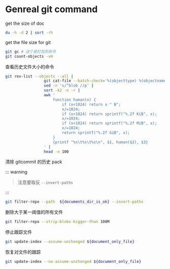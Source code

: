 # Genreal git command

get the size of doc

```bash
du -h -d 2 | sort -rh
```

get the file size for git

```bash
git gc # 这个是打包的命令
git count-objects -vH
```

查看历史文件大小的命令

```bash
git rev-list --objects --all |
                 git cat-file --batch-check='%(objecttype) %(objectname) %(objectsize) %(rest)' |
                 sed -n 's/^blob //p' |
                 sort -k2 -n -r |
                 awk '
                     function human(x) {
                         if (x<1024) return x " B";
                         x/=1024;
                         if (x<1024) return sprintf("%.2f KiB", x);
                         x/=1024;
                         if (x<1024) return sprintf("%.2f MiB", x);
                         x/=1024;
                         return sprintf("%.2f GiB", x);
                     }
                     {printf "%s\t%s\t%s\n", $1, human($2), $3}
                 ' |
                 head -n 100
```

清除 gitcommit 的历史 pack

::: warning

> 注意要取反 `--invert-paths`

:::

```bash
git filter-repo --path  ${documents_dir_is_ok} --invert-paths
```

删除大于某一阈值的所有文件

```bash
git filter-repo --strip-blobs-bigger-than 100M
```

停止跟踪文件

```bash
git update-index --assume-unchanged ${document_only_file}
```

恢复对文件的跟踪

```bash
git update-index --no-assume-unchanged ${document_only_file}

```

